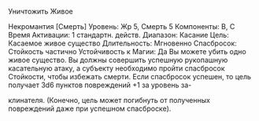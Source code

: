 
Уничтожить Живое

Некромантия [Смерть]
Уровень: Жр 5, Смерть 5
Компоненты: В, С
Время Активации: 1 стандартн. действ.
Диапазон: Касание
Цель: Касаемое живое существо
Длительность: Мгновенно
Спасбросок: Стойкость частично
Устойчивость к Магии: Да
Вы можете убить одно живое существо.
Вы должны совершить успешную рукопашную касательную атаку, а субъекту
необходимо пройти спасбросок Стойкости, чтобы избежать смерти. Если спасбросок успешен, то цель получает 3d6
пунктов повреждений +1 за уровень за-

клинателя. (Конечно, цель может погибнуть от полученных повреждений даже
при успешном спасброске).